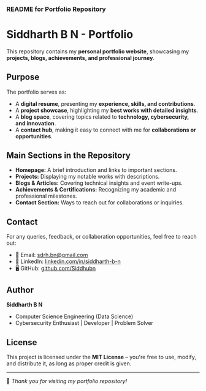 ### **README for Portfolio Repository**  

# **Siddharth B N - Portfolio**  

This repository contains my **personal portfolio website**, showcasing my **projects, blogs, achievements, and professional journey**.  

## **Purpose**  
The portfolio serves as:  
- A **digital resume**, presenting my **experience, skills, and contributions**.  
- A **project showcase**, highlighting my **best works with detailed insights**.  
- A **blog space**, covering topics related to **technology, cybersecurity, and innovation**.  
- A **contact hub**, making it easy to connect with me for **collaborations or opportunities**.  

## **Main Sections in the Repository**  
- **Homepage:** A brief introduction and links to important sections.  
- **Projects:** Displaying my notable works with descriptions.  
- **Blogs & Articles:** Covering technical insights and event write-ups.  
- **Achievements & Certifications:** Recognizing my academic and professional milestones.  
- **Contact Section:** Ways to reach out for collaborations or inquiries.  

## **Contact**  
For any queries, feedback, or collaboration opportunities, feel free to reach out:  
- 📧 Email: [sdrh.bn@gmail.com](mailto:sdrh.bn@gmail.com)  
- 💼 LinkedIn: [linkedin.com/in/siddharth-b-n](https://linkedin.com/in/siddharth-b-n)  
- 🖥️ GitHub: [github.com/Siddhubn](https://github.com/Siddhubn)  

## **Author**  
**Siddharth B N**  
- Computer Science Engineering (Data Science)  
- Cybersecurity Enthusiast | Developer | Problem Solver  

## **License**  
This project is licensed under the **MIT License** – you're free to use, modify, and distribute it, as long as proper credit is given.  

---
  
🚀 *Thank you for visiting my portfolio repository!*
